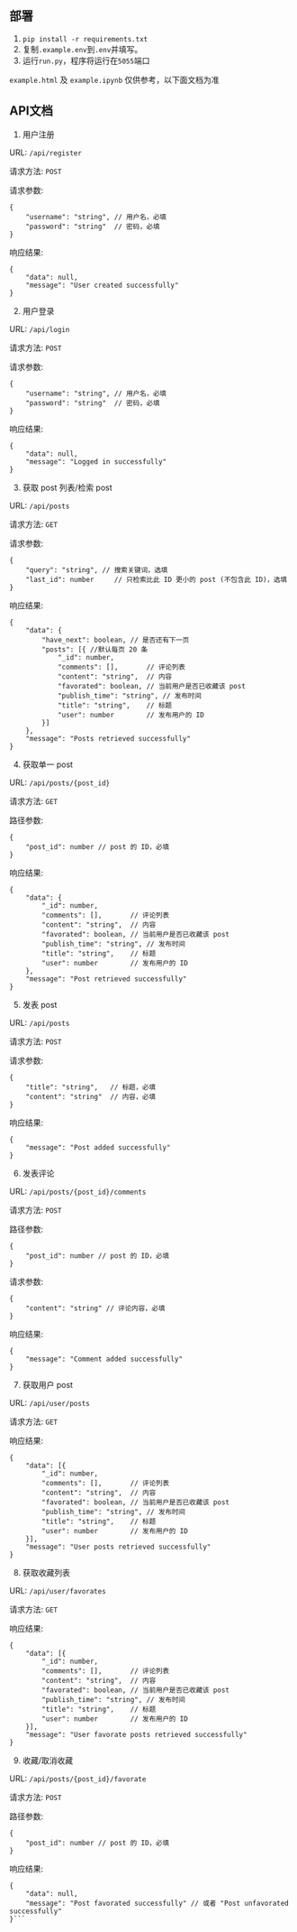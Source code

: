 ## 部署

1. `pip install -r requirements.txt`
2. 复制`.example.env`到`.env`并填写。
3. 运行`run.py`，程序将运行在`5055`端口

`example.html` 及 `example.ipynb` 仅供参考，以下面文档为准

## API文档

1. 用户注册

URL: `/api/register`

请求方法: `POST`

请求参数:

```
{
    "username": "string", // 用户名，必填
    "password": "string"  // 密码，必填
}
``` 

响应结果:

```
{
    "data": null,
    "message": "User created successfully"
}
``` 

2. 用户登录

URL: `/api/login`

请求方法: `POST`

请求参数:

```
{
    "username": "string", // 用户名，必填
    "password": "string"  // 密码，必填
}
``` 

响应结果:

```
{
    "data": null,
    "message": "Logged in successfully"
}
``` 

3. 获取 post 列表/检索 post

URL: `/api/posts`

请求方法: `GET`

请求参数:

```
{
    "query": "string", // 搜索关键词，选填
    "last_id": number     // 只检索比此 ID 更小的 post (不包含此 ID)，选填
}
``` 

响应结果:

```
{
    "data": {
        "have_next": boolean, // 是否还有下一页
        "posts": [{ //默认每页 20 条
            "_id": number,
            "comments": [],       // 评论列表
            "content": "string",  // 内容
            "favorated": boolean, // 当前用户是否已收藏该 post
            "publish_time": "string", // 发布时间
            "title": "string",    // 标题
            "user": number        // 发布用户的 ID
        }]
    },
    "message": "Posts retrieved successfully"
}
``` 

4. 获取单一 post

URL: `/api/posts/{post_id}`

请求方法: `GET`

路径参数:

```
{
    "post_id": number // post 的 ID，必填
}
``` 

响应结果:

```
{
    "data": {
        "_id": number,
        "comments": [],       // 评论列表
        "content": "string",  // 内容
        "favorated": boolean, // 当前用户是否已收藏该 post
        "publish_time": "string", // 发布时间
        "title": "string",    // 标题
        "user": number        // 发布用户的 ID
    },
    "message": "Post retrieved successfully"
}
``` 

5. 发表 post

URL: `/api/posts`

请求方法: `POST`

请求参数:

```
{
    "title": "string",   // 标题，必填
    "content": "string"  // 内容，必填
}
``` 

响应结果:

```
{
    "message": "Post added successfully"
}
``` 

6. 发表评论

URL: `/api/posts/{post_id}/comments`

请求方法: `POST`

路径参数:

```
{
    "post_id": number // post 的 ID，必填
}
``` 

请求参数:

```
{
    "content": "string" // 评论内容，必填
}
``` 

响应结果:

```
{
    "message": "Comment added successfully"
}
``` 

7. 获取用户 post

URL: `/api/user/posts`

请求方法: `GET`

响应结果:

```
{
    "data": [{
        "_id": number,
        "comments": [],       // 评论列表
        "content": "string",  // 内容
        "favorated": boolean, // 当前用户是否已收藏该 post
        "publish_time": "string", // 发布时间
        "title": "string",    // 标题
        "user": number        // 发布用户的 ID
    }],
    "message": "User posts retrieved successfully"
}
``` 

8. 获取收藏列表

URL: `/api/user/favorates`

请求方法: `GET`

响应结果:

```
{
    "data": [{
        "_id": number,
        "comments": [],       // 评论列表
        "content": "string",  // 内容
        "favorated": boolean, // 当前用户是否已收藏该 post
        "publish_time": "string", // 发布时间
        "title": "string",    // 标题
        "user": number        // 发布用户的 ID
    }],
    "message": "User favorate posts retrieved successfully"
}
``` 

9. 收藏/取消收藏

URL: `/api/posts/{post_id}/favorate`

请求方法: `POST`

路径参数:

```
{
    "post_id": number // post 的 ID，必填
}
``` 

响应结果:

```
{
    "data": null,
    "message": "Post favorated successfully" // 或者 "Post unfavorated successfully"
}```
